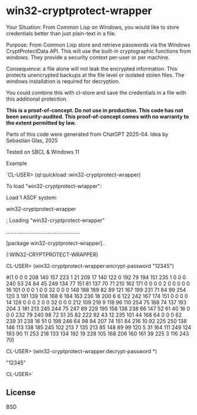 # win32-cryptprotect-wrapper

Your Situation: From Common Lisp on Windows, you would like to store credentials better than just plain-text in a file.

Purpose: 
From Common Lisp store and retrieve passwords via the Windows CryptProtectData API.
This will use the built-in cryptographic functions from windows.
They provide a security context per-user or per machine. 

Consequence: a file alone will not leak the encrypted information.
This protects unencrypted backups at the file level or isolated stolen files.
The windows installation is required for decryption. 

You could combine this with cl-store and save the credentials in a file with this additional protection.

**This is a proof-of-concept. Do not use in production.
This code has not been security-audited.
This proof-of-concept comes with no warranty to the extent permitted by law.**

Parts of this code were generated from ChatGPT 2025-04.
Idea by Sebastian Glas, 2025
   
Tested on SBCL & Windows 11

Example

`CL-USER> (ql:quickload :win32-cryptprotect-wrapper)

To load "win32-cryptprotect-wrapper":

Load 1 ASDF system:

win32-cryptprotect-wrapper

; Loading "win32-cryptprotect-wrapper"

..................................................

[package win32-cryptprotect-wrapper]..

(:WIN32-CRYPTPROTECT-WRAPPER)

CL-USER> (win32-cryptprotect-wrapper:encrypt-password "12345")

#(1 0 0 0 208 140 157 223 1 21 209 17 140 122 0 192 79 194 151 235 1 0 0 0 240
  53 24 84 45 249 134 77 151 81 137 70 71 210 162 171 0 0 0 0 2 0 0 0 0 0 16
  101 0 0 0 1 0 0 32 0 0 0 148 188 189 82 89 121 167 199 231 71 84 99 254 120 3
  191 139 108 168 6 184 163 236 18 200 6 6 122 242 167 174 151 0 0 0 0 14 128 0
  0 0 2 0 0 32 0 0 0 212 109 219 9 118 96 110 254 75 188 74 137 193 204 3 181
  213 245 244 75 247 89 229 195 158 138 238 66 147 52 61 40 16 0 0 0 232 79 240
  98 72 51 35 82 222 92 43 12 235 101 44 168 64 0 0 0 62 239 31 238 16 51 0 198
  246 64 98 94 207 74 151 84 216 10 92 225 250 138 146 113 138 185 245 102 213
  7 135 213 85 148 89 99 120 5 31 164 111 249 124 193 90 11 253 218 133 134 192
  19 228 105 168 206 160 161 39 225 3 116 243 70)
  
CL-USER> (win32-cryptprotect-wrapper:decrypt-password *)

"12345"

CL-USER>` 

## License

BSD

